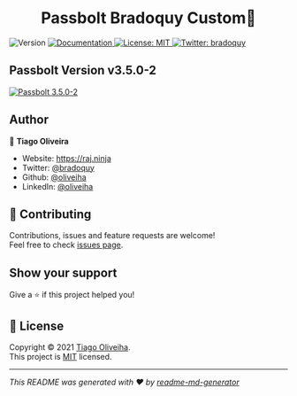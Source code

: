 <h1 align="center">Passbolt Bradoquy Custom👋</h1>
<p>
  <img alt="Version" src="https://img.shields.io/badge/version-v0.0.1-blue.svg?cacheSeconds=2592000" />
  <a href="/" target="_blank">
    <img alt="Documentation" src="https://img.shields.io/badge/documentation-yes-brightgreen.svg" />
  </a>
  <a href="/LICENSE " target="_blank">
    <img alt="License: MIT" src="https://img.shields.io/badge/License-MIT-yellow.svg" />
  </a>
  <a href="https://twitter.com/hdoliveiha" target="_blank">
    <img alt="Twitter: bradoquy" src="https://img.shields.io/twitter/follow/hdoliveiha?style=social" />
  </a>
</p>

## Passbolt Version v3.5.0-2
<p>
  <a href="/" target="_blank">
    <img alt="Passbolt 3.5.0-2" src="https://github.com/oliveiha/bradoquy-ansible-passbolt/tree/main/imgs/passbolt-icon.svg" />
  </a>
</p>


## Author

👤 **Tiago Oliveira**

* Website: https://raj.ninja
* Twitter: [@bradoquy](https://twitter.com/hdoliveiha)
* Github: [@oliveiha](https://github.com/oliveiha)
* LinkedIn: [@oliveiha](https://www.linkedin.com/in/tiago-oliveira-6b671710a/)

## 🤝 Contributing

Contributions, issues and feature requests are welcome!<br />Feel free to check [issues page](/issues). 

## Show your support

Give a ⭐️ if this project helped you!

## 📝 License

Copyright © 2021 [Tiago Oliveiha](https://github.com/oliveiha).<br />
This project is [MIT](/LICENSE ) licensed.

***
_This README was generated with ❤️ by [readme-md-generator](https://github.com/kefranabg/readme-md-generator)_
